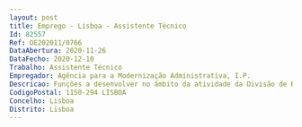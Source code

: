 ```yaml
--- 
layout: post
title: Emprego - Lisboa - Assistente Técnico
Id: 82557
Ref: OE202011/0766
DataAbertura: 2020-11-26
DataFecho: 2020-12-10
Trabalho: Assistente Técnico
Empregador: Agência para a Modernização Administrativa, I.P.
Descricao: Funções a desenvolver no âmbito da atividade da Divisão de Recursos Financeiros e Patrimoniais, nomeadamente    Organizar as operações de aquisição, alienação, transferências, abates, e gestão de bens imóveis e móveis    Proceder à etiquetagem dos bens    Organizar, classificar e registar documentos contabilísticos, na ótica da despesa    Apoio nas demais tarefas da área financeira.
CodigoPostal: 1150-294 LISBOA
Concelho: Lisboa
Distrito: Lisboa
--- 
```

